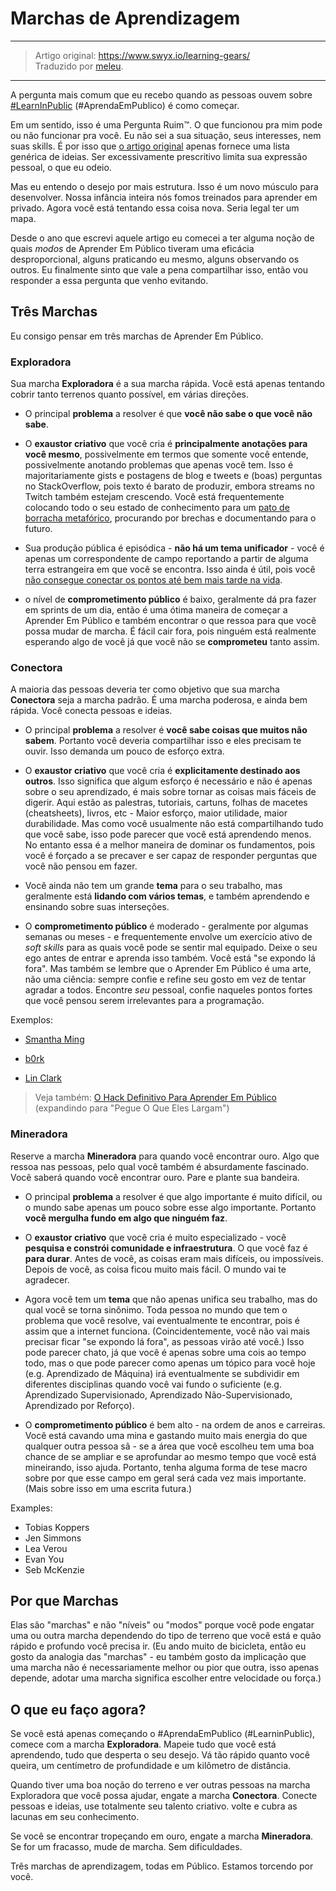 # Marchas de Aprendizagem

---

> Artigo original: <https://www.swyx.io/learning-gears/>\
> Traduzido por [meleu](https://github.com/meleu).

---

A pergunta mais comum que eu recebo quando as pessoas ouvem sobre [#LearnInPublic](https://twitter.com/hashtag/LearnInPublic?src=hash) (#AprendaEmPublico) é como começar.

Em um sentido, isso é uma Pergunta Ruim:tm:. O que funcionou pra mim pode ou não funcionar pra você. Eu não sei a sua situação, seus interesses, nem suas skills. É por isso que [o artigo original](aprenda-em-publico.md) apenas fornece uma lista genérica de ideias. Ser excessivamente prescritivo limita sua expressão pessoal, o que eu odeio.

Mas eu entendo o desejo por mais estrutura. Isso é um novo músculo para desenvolver. Nossa infância inteira nós fomos treinados para aprender em privado. Agora você está tentando essa coisa nova. Seria legal ter um mapa.

Desde o ano que escrevi aquele artigo eu comecei a ter alguma noção de quais *modos* de Aprender Em Público tiveram uma eficácia desproporcional, alguns praticando eu mesmo, alguns observando os outros. Eu finalmente sinto que vale a pena compartilhar isso, então vou responder a essa pergunta que venho evitando.

## Três Marchas

Eu consigo pensar em três marchas de Aprender Em Público.


### Exploradora

Sua marcha **Exploradora** é a sua marcha rápida. Você está apenas tentando cobrir tanto terrenos quanto possível, em várias direções.

- O principal **problema** a resolver é que **você não sabe o que você não sabe**.

- O **exaustor criativo** que você cria é **principalmente anotações para você mesmo**, possivelmente em termos que somente você entende, possivelmente anotando problemas que apenas você tem. Isso é majoritariamente gists e postagens de blog e tweets e (boas) perguntas no StackOverflow, pois texto é barato de produzir, embora streams no Twitch também estejam crescendo. Você está frequentemente colocando todo o seu estado de conhecimento para um [pato de borracha metafórico](https://pt.wikipedia.org/wiki/Debug_com_Pato_de_Borracha), procurando por brechas e documentando para o futuro.

- Sua produção pública é episódica - **não há um tema unificador** - você é apenas um correspondente de campo reportando a partir de alguma terra estrangeira em que você se encontra. Isso ainda é útil, pois você [não consegue conectar os pontos até bem mais tarde na vida](https://www.youtube.com/watch?v=D1R-jKKp3NA).

- o nível de **comprometimento público** é baixo, geralmente dá pra fazer em sprints de um dia, então é uma ótima maneira de começar a Aprender Em Público e também encontrar o que ressoa para que você possa mudar de marcha. É fácil cair fora, pois ninguém está realmente esperando algo de você já que você não se **comprometeu** tanto assim.


### Conectora

A maioria das pessoas deveria ter como objetivo que sua marcha **Conectora** seja a marcha padrão. É uma marcha poderosa, e ainda bem rápida. Você conecta pessoas e ideias.

- O principal **problema** a resolver é **você sabe coisas que muitos não sabem**. Portanto você deveria compartilhar isso e eles precisam te ouvir. Isso demanda um pouco de esforço extra.

- O **exaustor criativo** que você cria é **explicitamente destinado aos outros**. Isso significa que algum esforço é necessário e não é apenas sobre o seu aprendizado, é mais sobre tornar as coisas mais fáceis de digerir. Aqui estão as palestras, tutoriais, cartuns, folhas de macetes (cheatsheets), livros, etc - Maior esforço, maior utilidade, maior durabilidade. Mas como você usualmente não está compartilhando tudo que você sabe, isso pode parecer que você está aprendendo menos. No entanto essa é a melhor maneira de dominar os fundamentos, pois você é forçado a se precaver e ser capaz de responder perguntas que você não pensou em fazer.

- Você ainda não tem um grande **tema** para o seu trabalho, mas geralmente está **lidando com vários temas**, e também aprendendo e ensinando sobre suas interseções.

- O **comprometimento público** é moderado - geralmente por algumas semanas ou meses - e frequentemente envolve um exercício ativo de _soft skills_ para as quais você pode se sentir mal equipado. Deixe o seu ego antes de entrar e aprenda isso também. Você está "se expondo lá fora". Mas também se lembre que o Aprender Em Público é uma arte, não uma ciência: sempre confie e refine seu gosto em vez de tentar agradar a todos. Encontre *seu* pessoal, confie naqueles pontos fortes que você pensou serem irrelevantes para a programação.

Exemplos:

- [Smantha Ming](https://twitter.com/samantha_ming)

- [b0rk](https://wizardzines.com/)

- [Lin Clark](https://code-cartoons.com/)

> Veja também: [O Hack Definitivo Para Aprender Em Público](pegue-o-que-eles-largam.md) (expandindo para "Pegue O Que Eles Largam")



### Mineradora

Reserve a marcha **Mineradora** para quando você encontrar ouro. Algo que ressoa nas pessoas, pelo qual você também é absurdamente fascinado. Você saberá quando você encontrar ouro. Pare e plante sua bandeira.

- O principal **problema** a resolver é que algo importante é muito difícil, ou o mundo sabe apenas um pouco sobre esse algo importante. Portanto **você mergulha fundo em algo que ninguém faz**.

- O **exaustor criativo** que você cria é muito especializado - você **pesquisa e constrói comunidade e infraestrutura**. O que você faz é **para durar**. Antes de você, as coisas eram mais difíceis, ou impossíveis. Depois de você, as coisa ficou muito mais fácil. O mundo vai te agradecer.

- Agora você tem um **tema** que não apenas unifica seu trabalho, mas do qual você se torna sinônimo. Toda pessoa no mundo que tem o problema que você resolve, vai eventualmente te encontrar, pois é assim que a internet funciona. (Coincidentemente, você não vai mais precisar ficar "se expondo lá fora", as pessoas virão até você.) Isso pode parecer chato, já que você é apenas sobre uma cois ao tempo todo, mas o que pode parecer como apenas um tópico para você hoje (e.g. Aprendizado de Máquina) irá eventualmente se subdividir em diferentes disciplinas quando você vai fundo o suficiente (e.g. Aprendizado Supervisionado, Aprendizado Não-Supervisionado, Aprendizado por Reforço).

- O **comprometimento público** é bem alto - na ordem de anos e carreiras. Você está cavando uma mina e gastando muito mais energia do que qualquer outra pessoa sã - se a área 
que você escolheu tem uma boa chance de se ampliar e se aprofundar ao mesmo tempo que você está mineirando, isso ajuda. Portanto, tenha alguma forma de tese macro sobre por que esse campo em geral será cada vez mais importante. (Mais sobre isso em uma escrita futura.)

Examples:

- Tobias Koppers
- Jen Simmons
- Lea Verou
- Evan You
- Seb McKenzie


## Por que Marchas

Elas são "marchas" e não "níveis" ou "modos" porque você pode engatar uma ou outra marcha dependendo do tipo de terreno que você está e quão rápido e profundo você precisa ir. (Eu ando muito de bicicleta, então eu gosto da analogia das "marchas" - eu também gosto da implicação que uma marcha não é necessariamente melhor ou pior que outra, isso apenas depende, adotar uma marcha significa escolher entre velocidade ou força.)


## O que eu faço agora?

Se você está apenas começando o #AprendaEmPublico (#LearninPublic), comece com a marcha **Exploradora**. Mapeie tudo que você está aprendendo, tudo que desperta o seu desejo. Vá tão rápido quanto você queira, um centímetro de profundidade e um kilômetro de distância.

Quando tiver uma boa noção do terreno e ver outras pessoas na marcha Exploradora que você possa ajudar, engate a marcha **Conectora**. Conecte pessoas e ideias, use totalmente seu talento criativo. volte e cubra as lacunas em seu conhecimento.

Se você se encontrar tropeçando em ouro, engate a marcha **Mineradora**. Se for um fracasso, mude de marcha. Sem dificuldades.

Três marchas de aprendizagem, todas em Público. Estamos torcendo por você.

